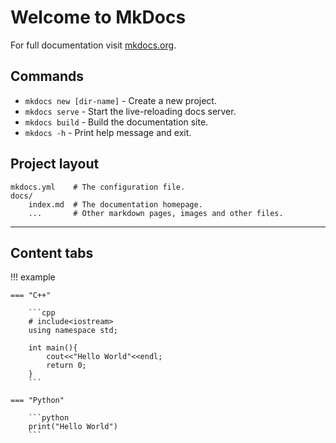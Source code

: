 # Welcome to MkDocs

For full documentation visit [mkdocs.org](https://www.mkdocs.org).

## Commands

* `mkdocs new [dir-name]` - Create a new project.
* `mkdocs serve` - Start the live-reloading docs server.
* `mkdocs build` - Build the documentation site.
* `mkdocs -h` - Print help message and exit.

## Project layout

    mkdocs.yml    # The configuration file.
    docs/
        index.md  # The documentation homepage.
        ...       # Other markdown pages, images and other files.

---

## Content tabs

!!! example

    === "C++"

        ```cpp
        # include<iostream>
        using namespace std;

        int main(){
            cout<<"Hello World"<<endl;
            return 0;
        }
        ```

    === "Python"

        ```python
        print("Hello World")
        ```
